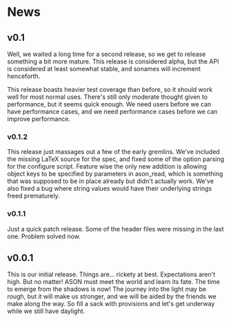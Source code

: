 # News #

## v0.1 ##
Well, we waited a long time for a second release, so we get to release
something a bit more mature. This release is considered alpha, but the API is
considered at least somewhat stable, and sonames will increment henceforth.

This release boasts heavier test coverage than before, so it should work well
for most normal uses. There's still only moderate thought given to performance,
but it seems quick enough. We need users before we can have performance cases,
and we need performance cases before we can improve performance.

### v0.1.2 ###
This release just massages out a few of the early gremlins. We've included the
missing LaTeX source for the spec, and fixed some of the option parsing for the
configure script. Feature wise the only new addition is allowing object keys to
be specified by parameters in ason\_read, which is something that was supposed
to be in place already but didn't actually work. We've also fixed a bug where
string values would have their underlying strings freed prematurely.

### v0.1.1 ###
Just a quick patch release. Some of the header files were missing in the last
one. Problem solved now.

## v0.0.1 ##
This is our initial release. Things are... rickety at best. Expectations aren't
high. But no matter! ASON must meet the world and learn its fate. The time to
emerge from the shadows is now! The journey into the light may be rough, but it
will make us stronger, and we will be aided by the friends we make along the
way. So fill a sack with provisions and let's get underway while we still have
daylight.
